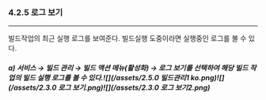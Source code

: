### 4.2.5 로그 보기

---

빌드작업의 최근 실행 로그를 보여준다. 빌드실행 도중이라면 실행중인 로그를 볼 수 있다.

##### **a\) 서비스 **→** 빌드 관리 **→ 빌드 액션 메뉴\(활성화\) → 로그 보기를** 선택하여 해당 빌드 작업의 빌드 실행 로그를 볼 수 있다.**![](/assets/2.5.0 빌드관리1 ko.png)![](/assets/2.3.0 로그 보기.png)![](/assets/2.3.0 로그 보기2.png)



